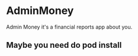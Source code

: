 # AdminMoney
Admin Money it's a financial reports app about you.
## **Maybe you need do pod install**
